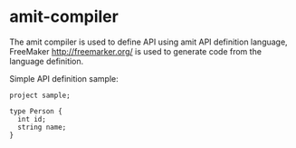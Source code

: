# amit-compiler

The amit compiler is used to define API using amit API definition language, FreeMaker http://freemarker.org/ is used to generate code from the language definition.

Simple API definition sample:
```
project sample;

type Person {
  int id;
  string name;
}

```
